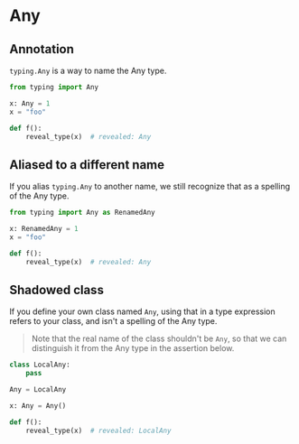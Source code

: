 # Any

## Annotation

`typing.Any` is a way to name the Any type.

```py
from typing import Any

x: Any = 1
x = "foo"

def f():
    reveal_type(x)  # revealed: Any
```

## Aliased to a different name

If you alias `typing.Any` to another name, we still recognize that as a spelling
of the Any type.

```py
from typing import Any as RenamedAny

x: RenamedAny = 1
x = "foo"

def f():
    reveal_type(x)  # revealed: Any
```

## Shadowed class

If you define your own class named `Any`, using that in a type expression refers
to your class, and isn't a spelling of the Any type.

> Note that the real name of the class shouldn't be `Any`, so that we can
> distinguish it from the Any type in the assertion below.

```py
class LocalAny:
    pass

Any = LocalAny

x: Any = Any()

def f():
    reveal_type(x)  # revealed: LocalAny
```
